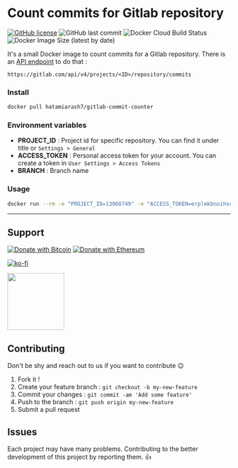 # Count commits for Gitlab repository

[![GitHub license](https://img.shields.io/github/license/hatamiarash7/Gitlab-CommitCounter)](https://github.com/hatamiarash7/Gitlab-CommitCounter/blob/master/LICENSE) ![GitHub last commit](https://img.shields.io/github/last-commit/hatamiarash7/Gitlab-CommitCounter) ![Docker Cloud Build Status](https://img.shields.io/docker/cloud/build/hatamiarash7/gitlab-commit-counter) ![Docker Image Size (latest by date)](https://img.shields.io/docker/image-size/hatamiarash7/gitlab-commit-counter?sort=date)

It's a small Docker image to count commits for a Gitlab repository. There is an [API endpoint](https://docs.gitlab.com/ee/api/commits.html) to do that :

```
https://gitlab.com/api/v4/projects/<ID>/repository/commits
```

### Install

```bash
docker pull hatamiarash7/gitlab-commit-counter
```

### Environment variables

- **PROJECT_ID** : Project id for specific repository. You can find it under title or `Settings > General`
- **ACCESS_TOKEN** : Personal access token for your account. You can create a token in `User Settings > Access Tokens`
- **BRANCH** : Branch name

### Usage

```bash
docker run --rm -e "PROJECT_ID=13960749" -e "ACCESS_TOKEN=erplmkbnoihsdFgfalsdk" -e "BRANCH=master" hatamiarash7/gitlab-commit-counter
```

---

## Support

[![Donate with Bitcoin](https://en.cryptobadges.io/badge/micro/bc1qmmh6vt366yzjt3grjxjjqynrrxs3frun8gnxrz)](https://en.cryptobadges.io/donate/bc1qmmh6vt366yzjt3grjxjjqynrrxs3frun8gnxrz) [![Donate with Ethereum](https://en.cryptobadges.io/badge/micro/0x0831bD72Ea8904B38Be9D6185Da2f930d6078094)](https://en.cryptobadges.io/donate/0x0831bD72Ea8904B38Be9D6185Da2f930d6078094)

[![ko-fi](https://www.ko-fi.com/img/githubbutton_sm.svg)](https://ko-fi.com/D1D1WGU9)

<div><a href="https://payping.ir/@hatamiarash7"><img src="https://cdn.payping.ir/statics/Payping-logo/Trust/blue.svg" height="128" width="128"></a></div>

## Contributing

Don't be shy and reach out to us if you want to contribute 😉

1. Fork it !
2. Create your feature branch : `git checkout -b my-new-feature`
3. Commit your changes : `git commit -am 'Add some feature'`
4. Push to the branch : `git push origin my-new-feature`
5. Submit a pull request

## Issues

Each project may have many problems. Contributing to the better development of this project by reporting them. 👍
